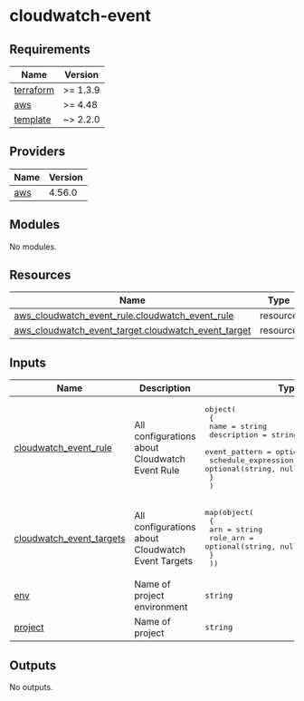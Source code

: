 # cloudwatch-event

<!-- BEGINNING OF PRE-COMMIT-TERRAFORM DOCS HOOK -->
## Requirements

| Name | Version |
|------|---------|
| <a name="requirement_terraform"></a> [terraform](#requirement\_terraform) | >= 1.3.9 |
| <a name="requirement_aws"></a> [aws](#requirement\_aws) | >= 4.48 |
| <a name="requirement_template"></a> [template](#requirement\_template) | ~> 2.2.0 |

## Providers

| Name | Version |
|------|---------|
| <a name="provider_aws"></a> [aws](#provider\_aws) | 4.56.0 |

## Modules

No modules.

## Resources

| Name | Type |
|------|------|
| [aws_cloudwatch_event_rule.cloudwatch_event_rule](https://registry.terraform.io/providers/hashicorp/aws/latest/docs/resources/cloudwatch_event_rule) | resource |
| [aws_cloudwatch_event_target.cloudwatch_event_target](https://registry.terraform.io/providers/hashicorp/aws/latest/docs/resources/cloudwatch_event_target) | resource |

## Inputs

| Name | Description | Type | Default | Required |
|------|-------------|------|---------|:--------:|
| <a name="input_cloudwatch_event_rule"></a> [cloudwatch\_event\_rule](#input\_cloudwatch\_event\_rule) | All configurations about Cloudwatch Event Rule | <pre>object(<br>    {<br>      name                = string<br>      description         = string<br>      event_pattern       = optional(string, null)<br>      schedule_expression = optional(string, null)<br>    }<br>  )</pre> | n/a | yes |
| <a name="input_cloudwatch_event_targets"></a> [cloudwatch\_event\_targets](#input\_cloudwatch\_event\_targets) | All configurations about Cloudwatch Event Targets | <pre>map(object(<br>    {<br>      arn      = string<br>      role_arn = optional(string, null)<br>    }<br>  ))</pre> | n/a | yes |
| <a name="input_env"></a> [env](#input\_env) | Name of project environment | `string` | n/a | yes |
| <a name="input_project"></a> [project](#input\_project) | Name of project | `string` | n/a | yes |

## Outputs

No outputs.
<!-- END OF PRE-COMMIT-TERRAFORM DOCS HOOK -->
